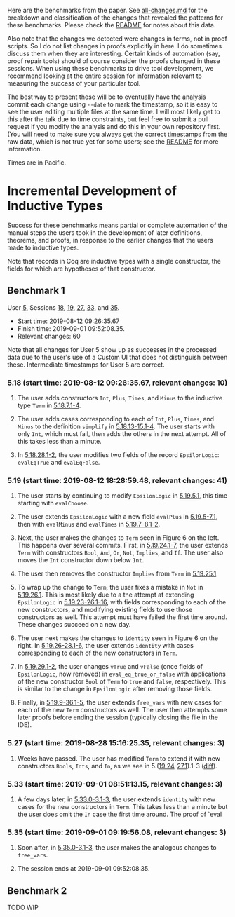 Here are the benchmarks from the paper. See [all-changes.md](./all-changes.md) for
the breakdown and classification of the changes that revealed the patterns for these
benchmarks. Please check the [README](../README.md) for notes about this data.

Also note that the changes we detected were changes in terms, not in proof
scripts. So I do not list changes in proofs explicitly in here.
I do sometimes discuss them when they are interesting.
Certain kinds of automation (say, proof repair tools) should of course
consider the proofs changed in these sessions.
When using these benchmarks to drive tool development, we recommend
looking at the entire session for information relevant to measuring
the success of your particular tool.

The best way to present these will be to eventually have the analysis commit
each change using `--date` to mark the timestamp, so it is easy to see the user
editing multiple files at the same time. I will most likely get to this after
the talk due to time constraints, but feel free to submit a pull request if you
modify the analysis and do this in your own repository first. (You will need to
make sure you always get the correct timestamps from the raw data, which is not true
yet for some users; see the [README](../README.md) for more information.

Times are in Pacific.

# Incremental Development of Inductive Types

Success for these benchmarks means partial or complete automation of the 
manual steps the users took in the development of later definitions, theorems, and proofs,
in response to the earlier changes that the users made to inductive types.

Note that records in Coq are inductive types with a single constructor, the fields
for which are hypotheses of that constructor.

## Benchmark 1

User [5](https://github.com/uwplse/analytics-data/tree/master/diffs-annotated-with-times/5), Sessions [18](https://github.com/uwplse/analytics-data/blob/master/diffs-annotated-with-times/5/user-5-session-18.v), [19](https://github.com/uwplse/analytics-data/blob/master/diffs-annotated-with-times/5/user-5-session-19.v), [27](https://github.com/uwplse/analytics-data/blob/master/diffs-annotated-with-times/5/user-5-session-27.v), [33](https://github.com/uwplse/analytics-data/blob/master/diffs-annotated-with-times/5/user-5-session-33.v), and [35](https://github.com/uwplse/analytics-data/blob/master/diffs-annotated-with-times/5/user-5-session-35.v).

* Start time: 2019-08-12 09:26:35.67
* Finish time: 2019-09-01 09:52:08.35.
* Relevant changes: 60

Note that all changes for User 5 show up as successes in the processed data due to the
user's use of a Custom UI that does not distinguish between these. Intermediate
timestamps for User 5 are correct.

### 5.18 (start time: 2019-08-12 09:26:35.67, relevant changes: 10)

1. The user adds constructors `Int`, `Plus`, `Times`, and `Minus` to
the inductive type `Term` in [5.18.7.1-4](https://github.com/uwplse/analytics-data/commit/9ba76d98852bc05e691854948d1510fc911eea93#diff-173bdb1576f0b722cd01570dda7d0ef6).

2. The user adds cases corresponding to each of `Int`, `Plus`, `Times`, and `Minus`
to the definition `simplify` in [5.18.13-15.1-4](https://github.com/uwplse/analytics-data/compare/340cb9fb53a1454d5d72f450f2b8fd205591edd8..dbc37b8a35ba02e3b11ece041ba38ae8a214ead6).
The user starts with only `Int`, which must fail, then adds the others in
the next attempt. All of this takes less than a minute.

3. In [5.18.28.1-2](https://github.com/uwplse/analytics-data/commit/428960451de13bf138d880371b268f9243bd0775#diff-173bdb1576f0b722cd01570dda7d0ef6),
the user modifies two fields of the record `EpsilonLogic`: `evalEqTrue` and `evalEqFalse`.

### 5.19 (start time: 2019-08-12 18:28:59.48, relevant changes: 41)

1. The user starts by continuing to modify `EpsilonLogic` in [5.19.5.1](https://github.com/uwplse/analytics-data/commit/2894ba5928f7fe963c8a1d8d2b31fb5cd3858df7#diff-86d76448a54765ff094f8c80cd8be3a0),
this time starting with `evalChoose`.

2. The user extends `EpsilonLogic` with a new field `evalPlus` in
[5.19.5-7.1](https://github.com/uwplse/analytics-data/compare/2894ba5928f7fe963c8a1d8d2b31fb5cd3858df7..49ad0ac21d49dac8454385945fdf5e2cfb9abf90),
then with `evalMinus` and `evalTimes` in
[5.19.7-8.1-2](https://github.com/uwplse/analytics-data/commit/08436be993b76fa3b4f9e8673acc78fbb12d79d1#diff-86d76448a54765ff094f8c80cd8be3a0).

3. Next, the user makes the changes to `Term` seen in Figure 6 on the left.
This happens over several commits. First, in
[5.19.24.1-7](https://github.com/uwplse/analytics-data/commit/8fc49439bcfc887ee2493d9562bd212b2bd1a2bf#diff-86d76448a54765ff094f8c80cd8be3a0),
the user extends `Term` with constructors `Bool`, `And`, `Or`, `Not`, `Implies`,
and `If`. The user also moves the `Int` constructor down below `Int`.

4. The user then removes the constructor `Implies` from `Term`
in [5.19.25.1](https://github.com/uwplse/analytics-data/commit/0e679efd22f7ae6447c8fc5641090a5427240602#diff-86d76448a54765ff094f8c80cd8be3a0).

5. To wrap up the change to `Term`, the user fixes a mistake in `Not` in
[5.19.26.1](https://github.com/uwplse/analytics-data/commit/a282a80381cd7c89faea21c63af3887fb2a86537). This is most likely due to
a the attempt at extending `EpsilonLogic` in
[5.19.23-26.1-16](https://github.com/uwplse/analytics-data/compare/ff27a314a04df3b8ec56090bff68c3060923a658..a282a80381cd7c89faea21c63af3887fb2a86537),
with fields corresponding to each of the new constructors, and modifying
existing fields to use those constructors as well. This attempt
must have failed the first time around. These changes succeed on a new day.

6. The user next makes the changes to `identity` seen in Figure 6 on the right. In [5.19.26-28.1-6](https://github.com/uwplse/analytics-data/compare/a282a80381cd7c89faea21c63af3887fb2a86537..641426ca64c96b20b5fe1c450b95f4cd983616dc),
the user extends `identity` with cases corresponding to each of the new
constructors in `Term`.

7. In [5.19.29.1-2](https://github.com/uwplse/analytics-data/commit/88831cd564e0fa8685cf0d37a2941d105220dfd5#diff-86d76448a54765ff094f8c80cd8be3a0),
the user changes `vTrue` and `vFalse` (once fields of `EpsilonLogic`, now removed)
in `eval_eq_true_or_false` with applications of the new constructor `Bool`
of `Term` to `true` and `false`, respectively. This is similar to the change
in `EpsilonLogic` after removing those fields.

8. Finally, in [5.19.9-36.1-5](https://github.com/uwplse/analytics-data/compare/40b88925739c1ffb7c130395cc57911521987a95..ada30a73e03268cf378ce10849f697b04e4ccd4d),
the user extends `free_vars` with new cases for each of the new `Term` constructors as well. The user then attempts some later proofs before
ending the session (typically closing the file in the IDE).

### 5.27 (start time: 2019-08-28 15:16:25.35, relevant changes: 3)

1. Weeks have passed. The user has modified `Term` to extend it with
new constructors `Bools`, `Ints`, and `In`, as we see in 5.([19.24](https://github.com/uwplse/analytics-data/blob/8fc49439bcfc887ee2493d9562bd212b2bd1a2bf/diffs-annotated-with-times/5/user-5-session-19.v)-[27.1](https://github.com/uwplse/analytics-data/blob/7e75933b596616de7a54470d99369a3d6a06df46/diffs-annotated-with-times/5/user-5-session-27.v)).1-3 ([diff](https://www.diffchecker.com/IjqbTjc7)).

### 5.33 (start time: 2019-09-01 08:51:13.15, relevant changes: 3)

1. A few days later, in [5.33.0-3.1-3](https://github.com/uwplse/analytics-data/compare/a338aa6c435dedb41665ab30fe17eb73020ad07f..ed89b37b72a4f7d8f463e64a21f1893344d39fdb),
the user extends `identity` with new cases for the new constructors in `Term`.
This takes less than a minute but the user does omit the `In` case the first
time around. The proof of `eval

### 5.35 (start time: 2019-09-01 09:19:56.08, relevant changes: 3)

1. Soon after, in [5.35.0-3.1-3](https://github.com/uwplse/analytics-data/compare/6cdd9e85eefb602ec4c576ced438d416788e4fc8..111a4ec95023e0004b7fbd1ff9b8a02aabcbfa44),
the user makes the analogous changes to `free_vars`.

2. The session ends at 2019-09-01 09:52:08.35.

## Benchmark 2

TODO WIP


